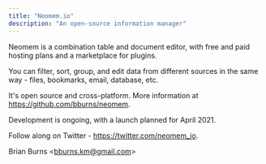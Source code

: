 ```yaml
---
title: "Neomem.io"
description: "An open-source information manager"
---
```


Neomem is a combination table and document editor, with free and paid hosting plans and a marketplace for plugins. 

You can filter, sort, group, and edit data from different sources in the same way - files, bookmarks, email, database, etc.

It's open source and cross-platform. More information at https://github.com/bburns/neomem.

Development is ongoing, with a launch planned for April 2021. 

Follow along on Twitter - https://twitter.com/neomem_io.

Brian Burns \<<bburns.km@gmail.com>\>
